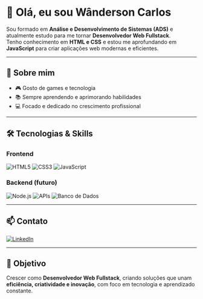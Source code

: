 # 👋 Olá, eu sou Wânderson Carlos  

Sou formado em **Análise e Desenvolvimento de Sistemas (ADS)** e atualmente estudo para me tornar **Desenvolvedor Web Fullstack**.  
Tenho conhecimento em **HTML e CSS** e estou me aprofundando em **JavaScript** para criar aplicações web modernas e eficientes.  

---

## 🚀 Sobre mim
- 🎮 Gosto de games e tecnologia  
- 📚 Sempre aprendendo e aprimorando habilidades  
- 💻 Focado e dedicado no crescimento profissional  

---

## 🛠️ Tecnologias & Skills

### Frontend
![HTML5](https://img.shields.io/badge/HTML5-E34F26?style=for-the-badge&logo=html5&logoColor=white)
![CSS3](https://img.shields.io/badge/CSS3-1572B6?style=for-the-badge&logo=css3&logoColor=white)
![JavaScript](https://img.shields.io/badge/JavaScript-F7DF1E?style=for-the-badge&logo=javascript&logoColor=black)

### Backend (futuro)
![Node.js](https://img.shields.io/badge/Node.js-339933?style=for-the-badge&logo=node.js&logoColor=white)
![APIs](https://img.shields.io/badge/APIs-007ACC?style=for-the-badge&logo=swagger&logoColor=white)
![Banco de Dados](https://img.shields.io/badge/PostgreSQL-316192?style=for-the-badge&logo=postgresql&logoColor=white)

---


## 📫 Contato
[![LinkedIn](https://img.shields.io/badge/LinkedIn-blue?style=for-the-badge&logo=linkedin)](www.linkedin.com/in/wândersoncarlos)

---

## 🌟 Objetivo
Crescer como **Desenvolvedor Web Fullstack**, criando soluções que unam **eficiência, criatividade e inovação**, com foco em tecnologia e aprendizado constante.
